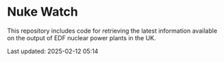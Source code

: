 # Nuke Watch

This repository includes code for retrieving the latest information available on the output of EDF nuclear power plants in the UK.

Last updated: 2025-02-12 05:14